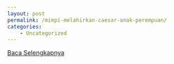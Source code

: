 ```yaml
---
layout: post
permalink: /mimpi-melahirkan-caesar-anak-perempuan/
categories:
    - Uncategorized
---
```


[Baca Selengkapnya](/03)